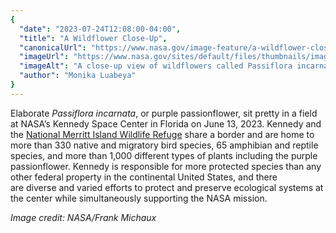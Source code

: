 ```yaml
---
{
  "date": "2023-07-24T12:08:00-04:00",
  "title": "A Wildflower Close-Up",
  "canonicalUrl": "https://www.nasa.gov/image-feature/a-wildflower-close-up",
  "imageUrl": "https://www.nasa.gov/sites/default/files/thumbnails/image/53029341562_035f5e2c96_o.jpg",
  "imageAlt": "A close-up view of wildflowers called Passiflora incarnata (purple passionflower) in a field at NASA’s Kennedy Space Center in Florida on June 13, 2023. ",
  "author": "Monika Luabeya"
}
---
```


Elaborate _Passiflora incarnata_, or purple passionflower, sit pretty in a field at NASA’s Kennedy Space Center in Florida on June 13, 2023. Kennedy and the [National Merritt Island Wildlife Refuge](https://blogs.nasa.gov/earthdaycountdown/2020/03/16/t-37-protecting-wildlife-at-kennedy-space-center/#:~:text=NASA%E2%80%99s%20Kennedy%20Space%20Center%20in%20Florida%20shares%20its,state-listed%20endangered%20and%20threatened%20animal%20and%20plant%20species.) share a border and are home to more than 330 native and migratory bird species, 65 amphibian and reptile species, and more than 1,000 different types of plants including the purple passionflower. Kennedy is responsible for more protected species than any other federal property in the continental United States, and there are diverse and varied efforts to protect and preserve ecological systems at the center while simultaneously supporting the NASA mission.

_Image credit: NASA/Frank Michaux_
